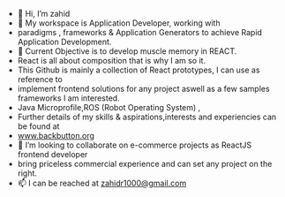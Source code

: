 - 👋 Hi, I’m zahid
- 👀  My workspace is Application Developer, working with
-   paradigms , frameworks & Application Generators to achieve Rapid Application Development. 
- 🌱 Current Objective is to develop muscle memory in REACT.
-  React is all about composition that is why I am so it.
-  This Github is mainly a collection of React prototypes, I can use as reference to 
-  implement frontend solutions for any project aswell as a few samples frameworks I am interested.
-   Java Microprofile,ROS (Robot Operating System) , 
-   Further details of my skills & aspirations,interests and experiencies can be found at
-    www.backbutton.org 
- 💞️ I’m looking to collaborate on e-commerce projects as ReactJS frontend developer
-   bring priceless commercial experience and can set any project on the right.       
- 📫 I can be reached at zahidr1000@gmail.com

<!---
zahidr/zahidr is a ✨ special ✨ repository because its `README.md` (this file) appears on your GitHub profile.
You can click the Preview link to take a look at your changes.
--->
